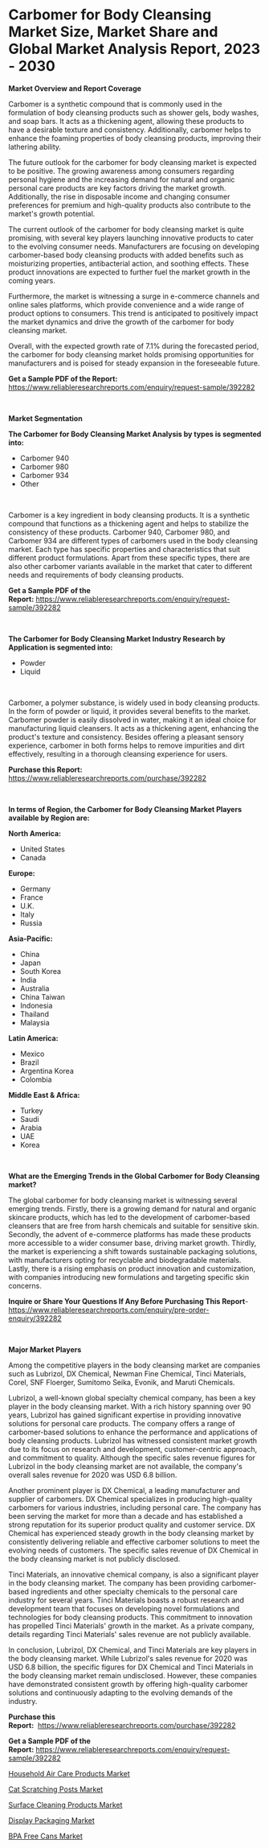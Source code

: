 <p><h1>Carbomer for Body Cleansing Market Size, Market Share and Global Market Analysis Report, 2023 - 2030</h1></p><p><strong>Market Overview and Report Coverage</strong></p>
<p><p>Carbomer is a synthetic compound that is commonly used in the formulation of body cleansing products such as shower gels, body washes, and soap bars. It acts as a thickening agent, allowing these products to have a desirable texture and consistency. Additionally, carbomer helps to enhance the foaming properties of body cleansing products, improving their lathering ability.</p><p>The future outlook for the carbomer for body cleansing market is expected to be positive. The growing awareness among consumers regarding personal hygiene and the increasing demand for natural and organic personal care products are key factors driving the market growth. Additionally, the rise in disposable income and changing consumer preferences for premium and high-quality products also contribute to the market's growth potential.</p><p>The current outlook of the carbomer for body cleansing market is quite promising, with several key players launching innovative products to cater to the evolving consumer needs. Manufacturers are focusing on developing carbomer-based body cleansing products with added benefits such as moisturizing properties, antibacterial action, and soothing effects. These product innovations are expected to further fuel the market growth in the coming years.</p><p>Furthermore, the market is witnessing a surge in e-commerce channels and online sales platforms, which provide convenience and a wide range of product options to consumers. This trend is anticipated to positively impact the market dynamics and drive the growth of the carbomer for body cleansing market.</p><p>Overall, with the expected growth rate of 7.1% during the forecasted period, the carbomer for body cleansing market holds promising opportunities for manufacturers and is poised for steady expansion in the foreseeable future.</p></p>
<p><strong>Get a Sample PDF of the Report:</strong> <a href="https://www.reliableresearchreports.com/enquiry/request-sample/392282">https://www.reliableresearchreports.com/enquiry/request-sample/392282</a></p>
<p>&nbsp;</p>
<p><strong>Market Segmentation</strong></p>
<p><strong>The Carbomer for Body Cleansing Market Analysis by types is segmented into:</strong></p>
<p><ul><li>Carbomer 940</li><li>Carbomer 980</li><li>Carbomer 934</li><li>Other</li></ul></p>
<p>&nbsp;</p>
<p><p>Carbomer is a key ingredient in body cleansing products. It is a synthetic compound that functions as a thickening agent and helps to stabilize the consistency of these products. Carbomer 940, Carbomer 980, and Carbomer 934 are different types of carbomers used in the body cleansing market. Each type has specific properties and characteristics that suit different product formulations. Apart from these specific types, there are also other carbomer variants available in the market that cater to different needs and requirements of body cleansing products.</p></p>
<p><strong>Get a Sample PDF of the Report:</strong>&nbsp;<a href="https://www.reliableresearchreports.com/enquiry/request-sample/392282">https://www.reliableresearchreports.com/enquiry/request-sample/392282</a></p>
<p>&nbsp;</p>
<p><strong>The Carbomer for Body Cleansing Market Industry Research by Application is segmented into:</strong></p>
<p><ul><li>Powder</li><li>Liquid</li></ul></p>
<p>&nbsp;</p>
<p><p>Carbomer, a polymer substance, is widely used in body cleansing products. In the form of powder or liquid, it provides several benefits to the market. Carbomer powder is easily dissolved in water, making it an ideal choice for manufacturing liquid cleansers. It acts as a thickening agent, enhancing the product's texture and consistency. Besides offering a pleasant sensory experience, carbomer in both forms helps to remove impurities and dirt effectively, resulting in a thorough cleansing experience for users.</p></p>
<p><strong>Purchase this Report:</strong>&nbsp; <a href="https://www.reliableresearchreports.com/purchase/392282">https://www.reliableresearchreports.com/purchase/392282</a></p>
<p>&nbsp;</p>
<p><strong>In terms of Region, the Carbomer for Body Cleansing Market Players available by Region are:</strong></p>
<p>
    <p> <strong> North America: </strong>
        <ul>
            <li>United States</li>
            <li>Canada</li>
        </ul>
        </p> 
    <p> <strong> Europe: </strong>
        <ul>
            <li>Germany</li>
            <li>France</li>
            <li>U.K.</li>
            <li>Italy</li>
            <li>Russia</li>
        </ul>
        </p> 
    <p> <strong> Asia-Pacific: </strong>
        <ul>
            <li>China</li>
            <li>Japan</li>
            <li>South Korea</li>
            <li>India</li>
            <li>Australia</li>
            <li>China Taiwan</li>
            <li>Indonesia</li>
            <li>Thailand</li>
            <li>Malaysia</li>
        </ul>
        </p> 
    <p> <strong> Latin America: </strong>
        <ul>
            <li>Mexico</li>
            <li>Brazil</li>
            <li>Argentina Korea</li>
            <li>Colombia</li>
        </ul>
        </p> 
    <p> <strong> Middle East & Africa: </strong>
        <ul>
            <li>Turkey</li>
            <li>Saudi</li>
            <li>Arabia</li>
            <li>UAE</li>
            <li>Korea</li>
        </ul>
    </p>
    </p>
<p>&nbsp;</p>
<p><strong>What are the Emerging Trends in the Global Carbomer for Body Cleansing market?</strong></p>
<p><p>The global carbomer for body cleansing market is witnessing several emerging trends. Firstly, there is a growing demand for natural and organic skincare products, which has led to the development of carbomer-based cleansers that are free from harsh chemicals and suitable for sensitive skin. Secondly, the advent of e-commerce platforms has made these products more accessible to a wider consumer base, driving market growth. Thirdly, the market is experiencing a shift towards sustainable packaging solutions, with manufacturers opting for recyclable and biodegradable materials. Lastly, there is a rising emphasis on product innovation and customization, with companies introducing new formulations and targeting specific skin concerns.</p></p>
<p><strong>Inquire or Share Your Questions If Any Before Purchasing This Report</strong>- <a href="https://www.reliableresearchreports.com/enquiry/pre-order-enquiry/392282">https://www.reliableresearchreports.com/enquiry/pre-order-enquiry/392282</a></p>
<p>&nbsp;</p>
<p><strong>Major Market Players</strong></p>
<p><p>Among the competitive players in the body cleansing market are companies such as Lubrizol, DX Chemical, Newman Fine Chemical, Tinci Materials, Corel, SNF Floerger, Sumitomo Seika, Evonik, and Maruti Chemicals.</p><p>Lubrizol, a well-known global specialty chemical company, has been a key player in the body cleansing market. With a rich history spanning over 90 years, Lubrizol has gained significant expertise in providing innovative solutions for personal care products. The company offers a range of carbomer-based solutions to enhance the performance and applications of body cleansing products. Lubrizol has witnessed consistent market growth due to its focus on research and development, customer-centric approach, and commitment to quality. Although the specific sales revenue figures for Lubrizol in the body cleansing market are not available, the company's overall sales revenue for 2020 was USD 6.8 billion.</p><p>Another prominent player is DX Chemical, a leading manufacturer and supplier of carbomers. DX Chemical specializes in producing high-quality carbomers for various industries, including personal care. The company has been serving the market for more than a decade and has established a strong reputation for its superior product quality and customer service. DX Chemical has experienced steady growth in the body cleansing market by consistently delivering reliable and effective carbomer solutions to meet the evolving needs of customers. The specific sales revenue of DX Chemical in the body cleansing market is not publicly disclosed.</p><p>Tinci Materials, an innovative chemical company, is also a significant player in the body cleansing market. The company has been providing carbomer-based ingredients and other specialty chemicals to the personal care industry for several years. Tinci Materials boasts a robust research and development team that focuses on developing novel formulations and technologies for body cleansing products. This commitment to innovation has propelled Tinci Materials' growth in the market. As a private company, details regarding Tinci Materials' sales revenue are not publicly available.</p><p>In conclusion, Lubrizol, DX Chemical, and Tinci Materials are key players in the body cleansing market. While Lubrizol's sales revenue for 2020 was USD 6.8 billion, the specific figures for DX Chemical and Tinci Materials in the body cleansing market remain undisclosed. However, these companies have demonstrated consistent growth by offering high-quality carbomer solutions and continuously adapting to the evolving demands of the industry.</p></p>
<p><strong>Purchase this Report:</strong>&nbsp;&nbsp;<a href="https://www.reliableresearchreports.com/purchase/392282">https://www.reliableresearchreports.com/purchase/392282</a></p>
<p></p>
<p><strong>Get a Sample PDF of the Report:</strong>&nbsp;<a href="https://www.reliableresearchreports.com/enquiry/request-sample/392282">https://www.reliableresearchreports.com/enquiry/request-sample/392282</a></p>
<p><p><a href="https://www.linkedin.com/pulse/household-air-care-products-market-size-growth-forecast-b3lbe/">Household Air Care Products Market</a></p><p><a href="https://www.linkedin.com/pulse/cat-scratching-posts-market-insights-players-forecast-till-ci11e/">Cat Scratching Posts Market</a></p><p><a href="https://www.linkedin.com/pulse/surface-cleaning-products-market-challenges-opportunities-a9k4e/">Surface Cleaning Products Market</a></p><p><a href="https://medium.com/@karleeprice82/analyzing-display-packaging-market-global-industry-perspective-and-forecast-2023-to-2030-5df1a2e717d2">Display Packaging Market</a></p><p><a href="https://medium.com/@germanwolff65/bpa-free-cans-market-exploring-market-share-market-trends-and-future-growth-9f8451d14c2f">BPA Free Cans Market</a></p></p>